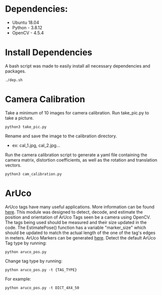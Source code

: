 # Dependencies:
- Ubuntu 18.04
- Python - 3.8.12
- OpenCV - 4.5.4

# Install Dependencies
A bash script was made to easily install all necessary dependencies and packages.

    ./dep.sh

# Camera Calibration
Take a minimum of 10 images for camera calibration. Run take_pic.py to take a picture. 

    python3 take_pic.py

Rename and save the image to the calibration directory. 

- ex: cal_1.jpg, cal_2.jpg... 

Run the camera calibration script to generate a yaml file containing the camera matrix, distortion coefficients, as well as the rotation and translation vectors.

    python3 cam_calibration.py

# ArUco
ArUco tags have many useful applications. More information can be found [here](https://docs.opencv.org/4.x/d5/dae/tutorial_aruco_detection.html). This module was designed to detect, decode, and estimate the position and orientation of ArUco Tags seen be a camera using OpenCV. The tags being used should be measured and their size updated in the code. The EstimatePose() function has a variable "marker_size" which should be updated to match the actual length of the one of the tag's edges in meters. ArUco Markers can be generated [here](https://chev.me/arucogen/). Detect the default ArUco Tag type by running:

    python aruco_pos.py

Change tag type by running:

    python aruco_pos.py -t {TAG_TYPE}

For example:

    python aruco_pos.py -t DICT_4X4_50
